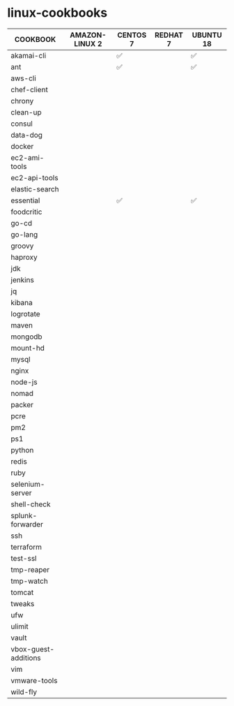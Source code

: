 # linux-cookbooks

| COOKBOOK              | AMAZON-LINUX 2     | CENTOS 7           | REDHAT 7           | UBUNTU 18          |
| --------------------- | ------------------ | ------------------ | ------------------ | ------------------ |
| akamai-cli            |                    | :white_check_mark: |                    | :white_check_mark: |
| ant                   |                    | :white_check_mark: |                    | :white_check_mark: |
| aws-cli               |                    |                    |                    |                    |
| chef-client           |                    |                    |                    |                    |
| chrony                |                    |                    |                    |                    |
| clean-up              |                    |                    |                    |                    |
| consul                |                    |                    |                    |                    |
| data-dog              |                    |                    |                    |                    |
| docker                |                    |                    |                    |                    |
| ec2-ami-tools         |                    |                    |                    |                    |
| ec2-api-tools         |                    |                    |                    |                    |
| elastic-search        |                    |                    |                    |                    |
| essential             |                    | :white_check_mark: |                    | :white_check_mark: |
| foodcritic            |                    |                    |                    |                    |
| go-cd                 |                    |                    |                    |                    |
| go-lang               |                    |                    |                    |                    |
| groovy                |                    |                    |                    |                    |
| haproxy               |                    |                    |                    |                    |
| jdk                   |                    |                    |                    |                    |
| jenkins               |                    |                    |                    |                    |
| jq                    |                    |                    |                    |                    |
| kibana                |                    |                    |                    |                    |
| logrotate             |                    |                    |                    |                    |
| maven                 |                    |                    |                    |                    |
| mongodb               |                    |                    |                    |                    |
| mount-hd              |                    |                    |                    |                    |
| mysql                 |                    |                    |                    |                    |
| nginx                 |                    |                    |                    |                    |
| node-js               |                    |                    |                    |                    |
| nomad                 |                    |                    |                    |                    |
| packer                |                    |                    |                    |                    |
| pcre                  |                    |                    |                    |                    |
| pm2                   |                    |                    |                    |                    |
| ps1                   |                    |                    |                    |                    |
| python                |                    |                    |                    |                    |
| redis                 |                    |                    |                    |                    |
| ruby                  |                    |                    |                    |                    |
| selenium-server       |                    |                    |                    |                    |
| shell-check           |                    |                    |                    |                    |
| splunk-forwarder      |                    |                    |                    |                    |
| ssh                   |                    |                    |                    |                    |
| terraform             |                    |                    |                    |                    |
| test-ssl              |                    |                    |                    |                    |
| tmp-reaper            |                    |                    |                    |                    |
| tmp-watch             |                    |                    |                    |                    |
| tomcat                |                    |                    |                    |                    |
| tweaks                |                    |                    |                    |                    |
| ufw                   |                    |                    |                    |                    |
| ulimit                |                    |                    |                    |                    |
| vault                 |                    |                    |                    |                    |
| vbox-guest-additions  |                    |                    |                    |                    |
| vim                   |                    |                    |                    |                    |
| vmware-tools          |                    |                    |                    |                    |
| wild-fly              |                    |                    |                    |                    |